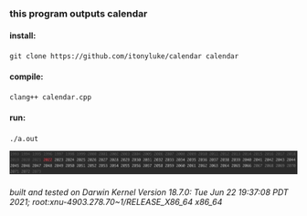 ### this program outputs calendar

#### install:
`git clone https://github.com/itonyluke/calendar calendar`

#### compile:
`clang++ calendar.cpp`

#### run:
`./a.out`

![output example](images/example.png)

###### built and tested on Darwin Kernel Version 18.7.0: Tue Jun 22 19:37:08 PDT 2021; root:xnu-4903.278.70~1/RELEASE_X86_64 x86_64
